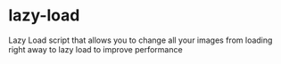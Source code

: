 # lazy-load
Lazy Load script that allows you to change all your images from loading right away to lazy load to improve performance
